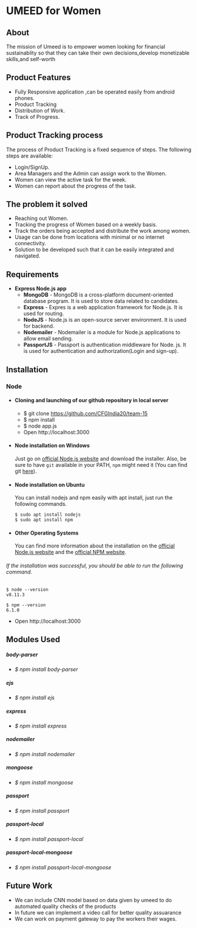 # UMEED for Women

## About
The mission of Umeed is to empower women looking for financial sustainablity so that they can take their own decisions,develop monetizable skills,and self-worth

## Product Features
* Fully Responsive application ,can be operated easily from android phones.
* Product Tracking 
* Distribution of Work.
* Track of Progress.


## Product Tracking process
The process of Product Tracking is a fixed sequence of steps. The following steps are available:

* Login/SignUp.
* Area Managers and the Admin can assign work to the Women.
* Women can view the active task for the week.
* Women can report about the progress of the task.


## The problem it solved

* Reaching out Women.
* Tracking the progress of Women based on a weekly basis.
* Track the orders being accepted and distribute the work among women.
* Usage can be done from locations with minimal or no internet connectivity.
* Solution to be developed such that it can be easily integrated and navigated.


## Requirements
* **Express Node.js app**
   * **MongoDB** - MongoDB is a cross-platform document-oriented database 
              program. It is used to store data related to candidates.
   * **Express** - Expres is a web application framework for Node.js. It is used for routing.
   * **NodeJS** - Node.js is an open-source server environment. It is used for backend.
   * **Nodemailer** - Nodemailer is a module for Node.js applications to allow email sending.
   * **PassportJS** - Passport is authentication middleware for Node. js. It is used for authentication and authorization(Login and sign-up).

## Installation
### Node
- #### Cloning and launching of our github repository in local server
   *  $ git clone https://github.com/CFGIndia20/team-15 
   *  $ npm install
   *  $ node app.js
   * Open http://localhost:3000
 
- #### Node installation on Windows

  Just go on [official Node.js website](https://nodejs.org/) and download the installer.
Also, be sure to have `git` available in your PATH, `npm` might need it (You can find git [here](https://git-scm.com/)).

- #### Node installation on Ubuntu

  You can install nodejs and npm easily with apt install, just run the following commands.

      $ sudo apt install nodejs
      $ sudo apt install npm

- #### Other Operating Systems
  You can find more information about the installation on the [official Node.js website](https://nodejs.org/) and the [official NPM website](https://npmjs.org/).

###### If the installation was successful, you should be able to run the following command.

    $ node --version
    v8.11.3

    $ npm --version
    6.1.0
* Open http://localhost:3000

## Modules Used

##### body-parser 
 *   *$ npm install body-parser*
    
##### ejs 
 *   *$ npm install ejs*
    
##### express
 *   *$ npm install express*
    
##### nodemailer
 *   *$ npm install nodemailer*
    
#####  mongoose 
 *   *$ npm install mongoose*
    
#####  passport
 *   *$ npm install passport*
    
#####  passport-local
 *   *$ npm install passport-local*
    
#####  passport-local-mongoose
 *   *$ npm install passport-local-mongoose*

## Future Work
* We can include CNN model based on data given by umeed to do automated quality checks of the products
* In future we can implement a video call for better quality assuarance  
* We can work on payment gateway to pay the workers their wages.

